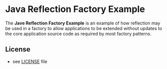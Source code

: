 Java Reflection Factory Example
======
The **Jave Reflection Factory Example** is an example of how reflection may be used in a factory to allow applications to be extended without updates to the core application source code as required by most factory patterns.

## License 
* see [LICENSE](https://github.com/MannyPeterson/ReflectionFactory/blob/master/LICENSE.md) file

